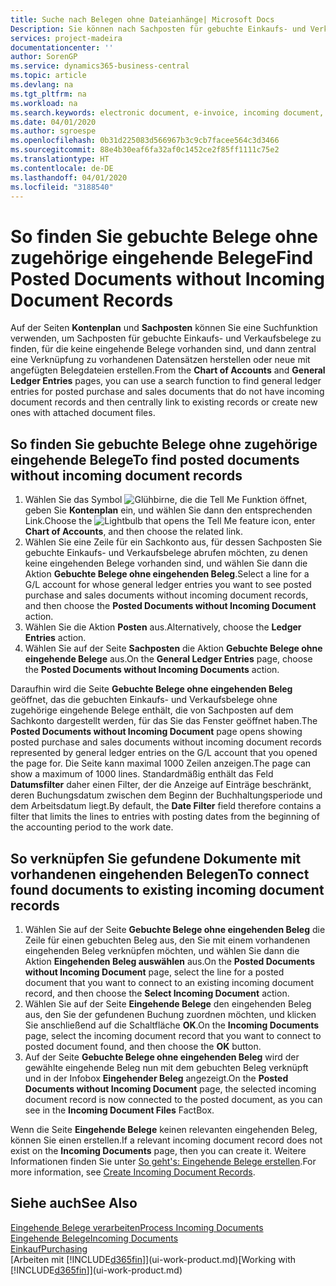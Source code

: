 ```yaml
---
title: Suche nach Belegen ohne Dateianhänge| Microsoft Docs
Description: Sie können nach Sachposten für gebuchte Einkaufs- und Verkaufsbelege suchen, die keine eingehenden elektronische Belege haben, wie importierte Rechnungen.
services: project-madeira
documentationcenter: ''
author: SorenGP
ms.service: dynamics365-business-central
ms.topic: article
ms.devlang: na
ms.tgt_pltfrm: na
ms.workload: na
ms.search.keywords: electronic document, e-invoice, incoming document, OCR, ecommerce, document exchange, import invoice
ms.date: 04/01/2020
ms.author: sgroespe
ms.openlocfilehash: 0b31d225083d566967b3c9cb7facee564c3d3466
ms.sourcegitcommit: 88e4b30eaf6fa32af0c1452ce2f85ff1111c75e2
ms.translationtype: HT
ms.contentlocale: de-DE
ms.lasthandoff: 04/01/2020
ms.locfileid: "3188540"
---
```

# <a name="find-posted-documents-without-incoming-document-records"></a><span data-ttu-id="c63d7-103">So finden Sie gebuchte Belege ohne zugehörige eingehende Belege</span><span class="sxs-lookup"><span data-stu-id="c63d7-103">Find Posted Documents without Incoming Document Records</span></span>
<span data-ttu-id="c63d7-104">Auf der Seiten **Kontenplan** und **Sachposten** können Sie eine Suchfunktion verwenden, um Sachposten für gebuchte Einkaufs- und Verkaufsbelege zu finden, für die keine eingehende Belege vorhanden sind, und dann zentral eine Verknüpfung zu vorhandenen Datensätzen herstellen oder neue mit angefügten Belegdateien erstellen.</span><span class="sxs-lookup"><span data-stu-id="c63d7-104">From the **Chart of Accounts** and **General Ledger Entries** pages, you can use a search function to find general ledger entries for posted purchase and sales documents that do not have incoming document records and then centrally link to existing records or create new ones with attached document files.</span></span>

## <a name="to-find-posted-documents-without-incoming-document-records"></a><span data-ttu-id="c63d7-105">So finden Sie gebuchte Belege ohne zugehörige eingehende Belege</span><span class="sxs-lookup"><span data-stu-id="c63d7-105">To find posted documents without incoming document records</span></span>
1. <span data-ttu-id="c63d7-106">Wählen Sie das Symbol ![Glühbirne, die die Tell Me Funktion öffnet](media/ui-search/search_small.png "Sagen Sie mir, was Sie tun wollen"), geben Sie **Kontenplan** ein, und wählen Sie dann den entsprechenden Link.</span><span class="sxs-lookup"><span data-stu-id="c63d7-106">Choose the ![Lightbulb that opens the Tell Me feature](media/ui-search/search_small.png "Tell me what you want to do") icon, enter **Chart of Accounts**, and then choose the related link.</span></span>
2. <span data-ttu-id="c63d7-107">Wählen Sie eine Zeile für ein Sachkonto aus, für dessen Sachposten Sie gebuchte Einkaufs- und Verkaufsbelege abrufen möchten, zu denen keine eingehenden Belege vorhanden sind, und wählen Sie dann die Aktion **Gebuchte Belege ohne eingehenden Beleg**.</span><span class="sxs-lookup"><span data-stu-id="c63d7-107">Select a line for a G/L account for whose general ledger entries you want to see posted purchase and sales documents without incoming document records, and then choose the **Posted Documents without Incoming Document** action.</span></span>
3. <span data-ttu-id="c63d7-108">Wählen Sie die Aktion **Posten** aus.</span><span class="sxs-lookup"><span data-stu-id="c63d7-108">Alternatively, choose the **Ledger Entries** action.</span></span>
4. <span data-ttu-id="c63d7-109">Wählen Sie auf der Seite **Sachposten** die Aktion **Gebuchte Belege ohne eingehende Belege** aus.</span><span class="sxs-lookup"><span data-stu-id="c63d7-109">On the **General Ledger Entries** page, choose the **Posted Documents without Incoming Documents** action.</span></span>

<span data-ttu-id="c63d7-110">Daraufhin wird die Seite **Gebuchte Belege ohne eingehenden Beleg** geöffnet, das die gebuchten Einkaufs- und Verkaufsbelege ohne zugehörige eingehende Belege enthält, die von Sachposten auf dem Sachkonto dargestellt werden, für das Sie das Fenster geöffnet haben.</span><span class="sxs-lookup"><span data-stu-id="c63d7-110">The **Posted Documents without Incoming Document** page opens showing posted purchase and sales documents without incoming document records represented by general ledger entries on the G/L account that you opened the page for.</span></span> <span data-ttu-id="c63d7-111">Die Seite kann maximal 1000 Zeilen anzeigen.</span><span class="sxs-lookup"><span data-stu-id="c63d7-111">The page can show a maximum of 1000 lines.</span></span> <span data-ttu-id="c63d7-112">Standardmäßig enthält das Feld **Datumsfilter** daher einen Filter, der die Anzeige auf Einträge beschränkt, deren Buchungsdatum zwischen dem Beginn der Buchhaltungsperiode und dem Arbeitsdatum liegt.</span><span class="sxs-lookup"><span data-stu-id="c63d7-112">By default, the **Date Filter** field therefore contains a filter that limits the lines to entries with posting dates from the beginning of the accounting period to the work date.</span></span>

## <a name="to-connect-found-documents-to-existing-incoming-document-records"></a><span data-ttu-id="c63d7-113">So verknüpfen Sie gefundene Dokumente mit vorhandenen eingehenden Belegen</span><span class="sxs-lookup"><span data-stu-id="c63d7-113">To connect found documents to existing incoming document records</span></span>
1. <span data-ttu-id="c63d7-114">Wählen Sie auf der Seite **Gebuchte Belege ohne eingehenden Beleg** die Zeile für einen gebuchten Beleg aus, den Sie mit einem vorhandenen eingehenden Beleg verknüpfen möchten, und wählen Sie dann die Aktion **Eingehenden Beleg auswählen** aus.</span><span class="sxs-lookup"><span data-stu-id="c63d7-114">On the **Posted Documents without Incoming Document** page, select the line for a posted document that you want to connect to an existing incoming document record, and then choose the **Select Incoming Document** action.</span></span>
2. <span data-ttu-id="c63d7-115">Wählen Sie auf der Seite **Eingehende Belege** den eingehenden Beleg aus, den Sie der gefundenen Buchung zuordnen möchten, und klicken Sie anschließend auf die Schaltfläche **OK**.</span><span class="sxs-lookup"><span data-stu-id="c63d7-115">On the **Incoming Documents** page, select the incoming document record that you want to connect to posted document found, and then choose the **OK** button.</span></span>
3. <span data-ttu-id="c63d7-116">Auf der Seite **Gebuchte Belege ohne eingehenden Beleg** wird der gewählte eingehende Beleg nun mit dem gebuchten Beleg verknüpft und in der Infobox **Eingehender Beleg** angezeigt.</span><span class="sxs-lookup"><span data-stu-id="c63d7-116">On the **Posted Documents without Incoming Document** page, the selected incoming document record is now connected to the posted document, as you can see in the **Incoming Document Files** FactBox.</span></span>

<span data-ttu-id="c63d7-117">Wenn die Seite **Eingehende Belege** keinen relevanten eingehenden Beleg, können Sie einen erstellen.</span><span class="sxs-lookup"><span data-stu-id="c63d7-117">If a relevant incoming document record does not exist on the **Incoming Documents** page, then you can create it.</span></span> <span data-ttu-id="c63d7-118">Weitere Informationen finden Sie unter [So geht's: Eingehende Belege erstellen](across-how-create-income-document-records.md).</span><span class="sxs-lookup"><span data-stu-id="c63d7-118">For more information, see [Create Incoming Document Records](across-how-create-income-document-records.md).</span></span>

## <a name="see-also"></a><span data-ttu-id="c63d7-119">Siehe auch</span><span class="sxs-lookup"><span data-stu-id="c63d7-119">See Also</span></span>
[<span data-ttu-id="c63d7-120">Eingehende Belege verarbeiten</span><span class="sxs-lookup"><span data-stu-id="c63d7-120">Process Incoming Documents</span></span>](across-process-income-documents.md)  
[<span data-ttu-id="c63d7-121">Eingehende Belege</span><span class="sxs-lookup"><span data-stu-id="c63d7-121">Incoming Documents</span></span>](across-income-documents.md)  
[<span data-ttu-id="c63d7-122">Einkauf</span><span class="sxs-lookup"><span data-stu-id="c63d7-122">Purchasing</span></span>](purchasing-manage-purchasing.md)  
<span data-ttu-id="c63d7-123">[Arbeiten mit [!INCLUDE[d365fin](includes/d365fin_md.md)]](ui-work-product.md)</span><span class="sxs-lookup"><span data-stu-id="c63d7-123">[Working with [!INCLUDE[d365fin](includes/d365fin_md.md)]](ui-work-product.md)</span></span>
